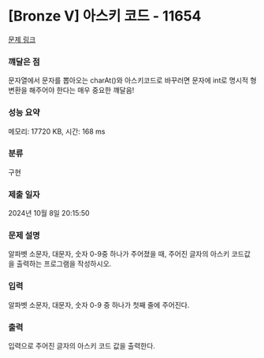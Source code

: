 # [Bronze V] 아스키 코드 - 11654 

[문제 링크](https://www.acmicpc.net/problem/11654) 

### 꺠달은 점
문자열에서 문자를 뽑아오는 charAt()와 아스키코드로 바꾸러면 문자에 int로 명시적 형변환을 해주어야 한다는 매우 중요한 꺠달음!

### 성능 요약

메모리: 17720 KB, 시간: 168 ms

### 분류

구현

### 제출 일자

2024년 10월 8일 20:15:50

### 문제 설명

<p>알파벳 소문자, 대문자, 숫자 0-9중 하나가 주어졌을 때, 주어진 글자의 아스키 코드값을 출력하는 프로그램을 작성하시오.</p>

### 입력 

 <p>알파벳 소문자, 대문자, 숫자 0-9 중 하나가 첫째 줄에 주어진다.</p>

### 출력 

 <p>입력으로 주어진 글자의 아스키 코드 값을 출력한다.</p>

